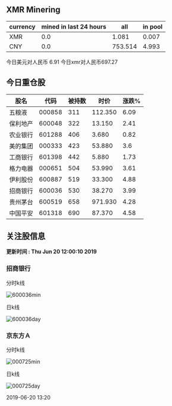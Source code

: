 ## XMR Minering

|currency|mined in last 24 hours|all|in pool|
|---|---|---|---|
|XMR|0.0|1.081|0.007|
|CNY|0.0|753.514|4.993|

今日美元对人民币 6.91	今日xmr对人民币697.27


## 今日重仓股 

|股名|代码|被持数|时价|涨跌%|
|---|---|---|---|---|
|五粮液|000858|311|112.350|6.09|
|保利地产|600048|322|13.150|2.41|
|农业银行|601288|406|3.680|0.82|
|美的集团|000333|423|53.880|3.6|
|工商银行|601398|442|5.880|1.73|
|格力电器|000651|504|53.990|3.61|
|伊利股份|600887|519|33.300|4.88|
|招商银行|600036|530|38.270|3.99|
|贵州茅台|600519|658|971.930|4.28|
|中国平安|601318|690|87.370|4.58|

## 关注股信息
**更新时间 : Thu Jun 20 12:00:10 2019**
### 招商银行 
分时k线

![600036min](http://image.sinajs.cn/newchart/min/n/sh600036.gif)

日k线

![600036day](http://image.sinajs.cn/newchart/daily/n/sh600036.gif)

### 京东方Ａ 
分时k线

![000725min](http://image.sinajs.cn/newchart/min/n/sz000725.gif)

日k线

![000725day](http://image.sinajs.cn/newchart/daily/n/sz000725.gif)

2019-06-20 13:20